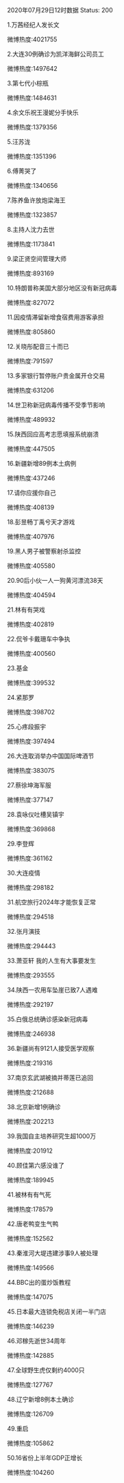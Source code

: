 2020年07月29日12时数据
Status: 200

1.万茜经纪人发长文

微博热度:4021755

2.大连30例确诊为凯洋海鲜公司员工

微博热度:1497642

3.第七代小棕瓶

微博热度:1484631

4.余文乐祝王漫妮分手快乐

微博热度:1379356

5.汪苏泷

微博热度:1351396

6.傅菁哭了

微博热度:1340656

7.陈养鱼许放炮梁海王

微博热度:1323857

8.主持人沈力去世

微博热度:1173841

9.梁正贤空间管理大师

微博热度:893169

10.特朗普称美国大部分地区没有新冠病毒

微博热度:827072

11.因疫情滞留新增食宿费用游客承担

微博热度:805860

12.关晓彤配音三十而已

微博热度:791597

13.多家银行暂停账户贵金属开仓交易

微博热度:631206

14.世卫称新冠病毒传播不受季节影响

微博热度:489932

15.陕西回应高考志愿填报系统崩溃

微博热度:447505

16.新疆新增89例本土病例

微博热度:437246

17.请你应援你自己

微博热度:408139

18.彭昱畅丁禹兮天才游戏

微博热度:407976

19.黑人男子被警察射杀监控

微博热度:405580

20.90后小伙一人一狗黄河漂流38天

微博热度:404594

21.林有有哭戏

微博热度:402819

22.侃爷卡戴珊车中争执

微博热度:400560

23.基金

微博热度:399532

24.紧那罗

微博热度:398702

25.心疼段振宇

微博热度:397494

26.大连取消举办中国国际啤酒节

微博热度:383075

27.蔡徐坤海军服

微博热度:377147

28.袁咏仪吐槽吴镇宇

微博热度:369868

29.李登辉

微博热度:361162

30.大连疫情

微博热度:298182

31.航空旅行2024年才能恢复正常

微博热度:294518

32.张月演技

微博热度:294443

33.萧亚轩 我的人生有大事要发生

微博热度:293555

34.陕西一农用车坠崖已致7人遇难

微博热度:292197

35.白俄总统确诊感染新冠病毒

微博热度:246938

36.新疆尚有9121人接受医学观察

微博热度:219316

37.南京玄武湖被摘并蒂莲已追回

微博热度:212688

38.北京新增1例确诊

微博热度:202213

39.我国自主培养研究生超1000万

微博热度:201912

40.顾佳第六感没谁了

微博热度:189945

41.被林有有气死

微博热度:178579

42.唐老鸭变生气鸭

微博热度:152562

43.秦淮河大堤违建涉事9人被处理

微博热度:149566

44.BBC出的蛋炒饭教程

微博热度:147075

45.日本最大连锁免税店关闭一半门店

微博热度:146239

46.邓稼先逝世34周年

微博热度:142885

47.全球野生虎仅剩约4000只

微博热度:127767

48.辽宁新增8例本土确诊

微博热度:126709

49.重启

微博热度:105862

50.16省份上半年GDP正增长

微博热度:104260

